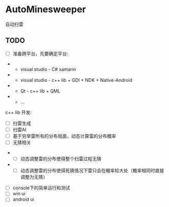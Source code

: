 # AutoMinesweeper
自动扫雷

## TODO
* [ ] 准备跨平台，先要确定平台:
*  * visual studio - C# xamarin
*  * visual studio - c++ lib + GDI + NDK + Native-Android
*  * Qt - c++ lib + QML
*  * ...

c++ lib 开发:
-  [ ] 扫雷生成
-  [ ] 扫雷AI
-  [ ] 基于穷举雷所有的分布局面，动态计算雷的分布概率
-  [ ] 无猜相关
- -   [ ] 动态调整雷的分布使得整个扫雷过程无猜
- -   [ ] 动态调整雷的分布使得死猜情况下雷只会在概率较大处（概率相同时直接调整为无猜）
* [ ] console下的简单运行和测试
* [ ] win ui
* [ ] android ui
